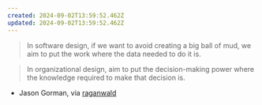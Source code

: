 ```yaml
---
created: 2024-09-02T13:59:52.462Z
updated: 2024-09-02T13:59:52.462Z
---
```

> In software design, if we want to avoid creating a big ball of mud, we aim to put the work where the data needed to do it is.

> In organizational design, aim to put the decision-making power where the knowledge required to make that decision is.

- Jason Gorman, via [raganwald](https://elk.zone/hachyderm.io/@raganwald@social.bau-ha.us/113068167050321912)